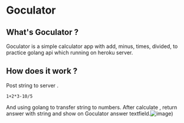 # Goculator 

## What's Goculator ?

Goculator is a simple calculator app with add, minus, times, divided, to practice golang api which running on heroku server.

## How does it work ?

Post string  to server .

```
1+2*3-10/5
```

And using golang to transfer string to numbers. After calculate , return answer with string and show on Goculator answer textfield.![image](https://i.imgur.com/OuHBX0l.png))



#### 